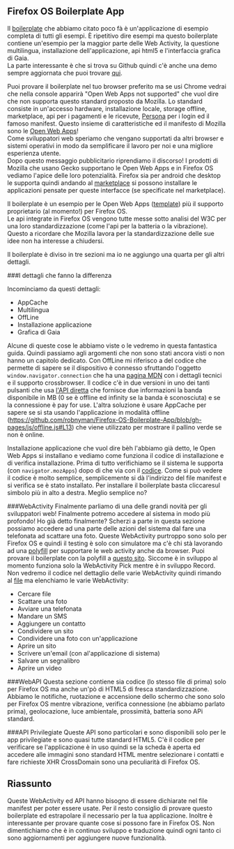 ## Firefox OS Boilerplate App

Il [boilerplate](https://github.com/robnyman/Firefox-OS-Boilerplate-App) che abbiamo citato poco fà è un'applicazione di esempio completa di tutti gli esempi. È ripetitivo dire esempi ma questo boilerplate contiene un'esempio per la maggior parte delle Web Activity, la questione multilingua, installazione dell'applicazione, api html5 e l'interfaccia grafica di Gaia.  
La parte interessante è che si trova su Github quindi c'è anche una demo sempre aggiornata che puoi trovare [qui](http://robnyman.github.io/Firefox-OS-Boilerplate-App/).  

Puoi provare il boilerplate nel tuo browser preferito ma se usi Chrome vedrai che nella console apparirà "Open Web Apps not supported" che vuol dire che non supporta questo standard proposto da Mozilla. Lo standard consiste in un'accesso hardware, installazione locale, storage offline, marketplace, api per i pagamenti e le ricevute, [Persona](https://developer.mozilla.org/en-US/docs/Mozilla/Persona) per i login ed il famoso manifest. Questo insieme di caratteristiche ed il manifesto di Mozilla sono le [Open Web Apps](https://hacks.mozilla.org/2013/02/getting-started-with-open-web-apps-why-and-how/)!  
Come sviluppatori web speriamo che vengano supportati da altri browser e sistemi operativi in modo da semplificare il lavoro per noi e una migliore esperienza utente.  
Dopo questo messaggio pubblicitario riprendiamo il discorso! 
I prodotti di Mozilla che usano Gecko supportano le Open Web Apps e in Firefox OS vediamo l'apice delle loro potenzialità. Firefox sia per android che desktop le supporta quindi andando al [marketplace](http://marketplace.firefox.com/) si possono installare le applicazioni pensate per queste interfacce (se specificate nel marketplace).  

Il boilerplate è un esempio per le Open Web Apps ([template](https://github.com/mozilla/mortar)) più il supporto proprietario (al momento!) per Firefox OS.  
Le api integrate in Firefox OS vengono tutte messe sotto analisi del W3C per una loro standardizzazione (come l'api per la batteria o la vibrazione). Questo a ricordare che Mozilla lavora per la standardizzazione delle sue idee non ha interesse a chiudersi. 

Il boilerplate è diviso in tre sezioni ma io ne aggiungo una quarta per gli altri dettagli.

###I dettagli che fanno la differenza

Incominciamo da questi dettagli: 

* AppCache
* Multilingua
* OffLine
* Installazione applicazione
* Grafica di Gaia

Alcune di queste cose le abbiamo viste o le vedremo in questa fantastica guida. Quindi passiamo agli argomenti che non sono stati ancora visti o non hanno un capitolo dedicato. 
Con OffLine mi riferisco a del codice che permette di sapere se il dispositivo è connesso sfruttando l'oggetto `window.navigator.connection` che ha una [pagina MDN](http://mdn.beonex.com/en/DOM/window.navigator.connection.html) con i dettagli tecnici e il supporto crossbrowser. 
Il codice c'è in due versioni in uno dei tanti pulsanti che usa [l'API diretta](https://github.com/robnyman/Firefox-OS-Boilerplate-App/blob/gh-pages/js/webapp.js#L312) che fornisce due informazioni la banda disponibile in MB (0  se è offline ed infinity se la banda è sconosciuta) e se la connessione è pay for use. 
L'altra soluzione è usare AppCache per sapere se si sta usando l'applicazione in modalità offline (https://github.com/robnyman/Firefox-OS-Boilerplate-App/blob/gh-pages/js/offline.js#L13) che viene utilizzato per mostrare il pallino verde se non è online.  

Installazione applicazione che vuol dire bèh l'abbiamo già detto, le Open Web Apps si installano e vediamo come funziona il codice di installazione e di verifica installazione. Prima di tutto verifichiamo se il sistema le supporta (con `navigator.mozApps`) dopo di che via con il [codice](https://github.com/robnyman/Firefox-OS-Boilerplate-App/blob/gh-pages/js/base.js#L2). 
Come si può vedere il codice è molto semplice, semplicemente si dà l'indirizzo del file manifest e si verifica se è stato installato. Per installare il boilerplate basta cliccaresul simbolo più in alto a destra. Meglio semplice no?

###WebActivity
Finalmente parliamo di una delle grandi novità per gli sviluppatori web! Finalmente potremo accedere al sistema in modo più profondo! Ho già detto finalmente? 
Scherzi a parte in questa sezione possiamo accedere ad una parte delle azioni del sistema dal fare una telefonata ad scattare una foto. Queste WebActivity purtroppo sono solo per Firefox OS e quindi il testing è solo con simulatore ma c'è chi stà lavorando ad una [polyfill](https://github.com/Mte90/moz-polyfills) per supportare le web activity anche da browser. 
Puoi provare il boilerplate con la polyfill a [questo sito](http://mte90.github.io/moz-polyfills/). Siccome è in sviluppo al momento funziona solo la WebActivity Pick mentre è in sviluppo Record.  
Non vedremo il codice nel dettaglio delle varie WebActivity quindi rimando al [file](https://github.com/robnyman/Firefox-OS-Boilerplate-App/blob/gh-pages/js/webapp.js) ma elenchiamo le varie WebActivity: 

* Cercare file
* Scattare una foto
* Avviare una telefonata
* Mandare un SMS
* Aggiungere un contatto
* Condividere un sito
* Condividere una foto con un'applicazione
* Aprire un sito
* Scrivere un'email (con al'applicazione di sistema)
* Salvare un segnalibro
* Aprire un video

###WebAPI
Questa sezione contiene sia codice (lo stesso file di prima) solo per Firefox OS ma anche un'pò di HTML5 di fresca standardizzazione. Abbiamo le notifiche, ruotazione e accensione dello schermo che sono solo per Firefox OS mentre vibrazione, verifica connessione (ne abbiamo parlato prima), geolocazione, luce ambientale, prossimità, batteria sono APi standard.

###API Privilegiate
Queste API sono particolari e sono disponibili solo per le app privilegiate e sono quasi tutte standard HTML5. 
C'è il codice per verificare se l'applicazione è in uso quindi se la scheda è aperta ed accedere alle immagini sono standard HTML mentre selezionare i contatti e fare richieste XHR CrossDomain sono una peculiarità di Firefox OS.

## Riassunto
Queste WebActivity ed API hanno bisogno di essere dichiarate nel file manifest per poter essere usate. 
Per il resto consiglio di provare questo boilerplate ed estrapolare il necessario per la tua applicazione. 
Inoltre è interessante per provare quante cose si possono fare in Firefox OS. 
Non dimentichiamo che è in continuo sviluppo e traduzione quindi ogni tanto ci sono aggiornamenti per aggiungere nuove funzionalità.
